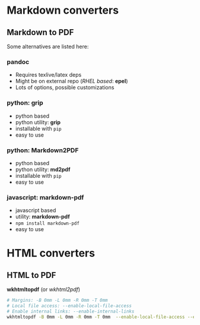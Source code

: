 # Markdown converters
## Markdown to PDF
Some alternatives are listed here:
### pandoc
- Requires texlive/latex deps
- Might be on external repo (_RHEL based_: **epel**)
- Lots of options, possible customizations
### python: grip
- python based
- python utility: **grip**
- installable with `pip`
- easy to use
### python: Markdown2PDF
- python based
- python utility: **md2pdf**
- installable with `pip`
- easy to use
### javascript: markdown-pdf
- javascript based
- utility: **markdown-pdf**
- `npm install markdown-pdf`
- easy to use

# HTML converters
## HTML to PDF
**wkhtmltopdf** (or _wkhtml2pdf_)
```sh
# Margins: -B 0mm -L 0mm -R 0mm -T 0mm
# Local file access: --enable-local-file-access
# Enable internal links: --enable-internal-links
wkhtmltopdf -B 0mm -L 0mm -R 0mm -T 0mm  --enable-local-file-access --enable-internal-links source.html dest.pdf
```

